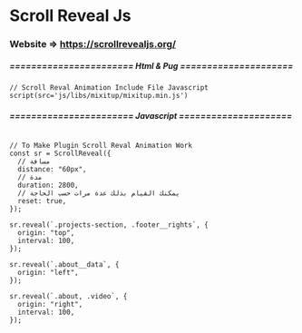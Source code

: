 # Scroll Reveal Js
### Website => https://scrollrevealjs.org/




##### ======================= Html & Pug =====================


```
// Scroll Reval Animation Include File Javascript
script(src='js/libs/mixitup/mixitup.min.js') 
```


##### ======================= Javascript =====================

```

// To Make Plugin Scroll Reval Animation Work
const sr = ScrollReveal({
  // مسافة
  distance: "60px",
  // مدة
  duration: 2800,
  // يمكنك القيام بذلك عدة مرات حسب الحاجة
  reset: true,
});

sr.reveal(`.projects-section, .footer__rights`, {
  origin: "top",
  interval: 100,
});

sr.reveal(`.about__data`, {
  origin: "left",
});

sr.reveal(`.about, .video`, {
  origin: "right",
  interval: 100,
});

```



